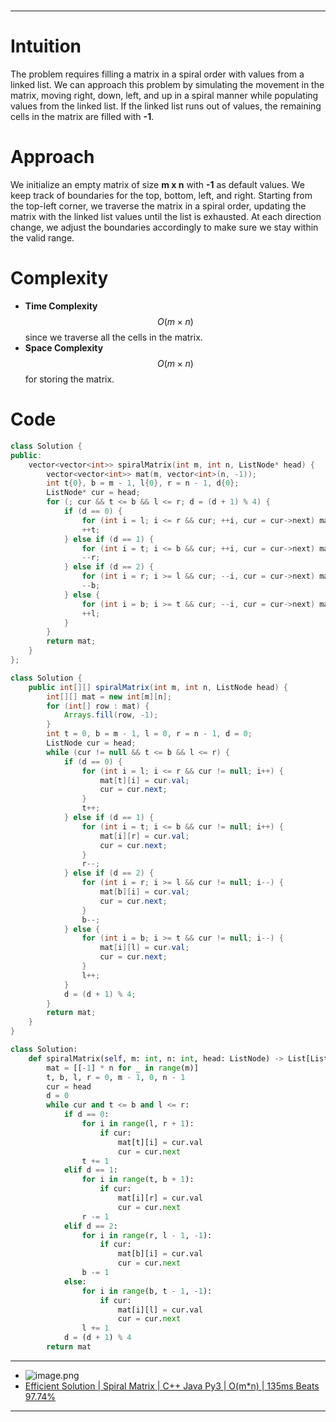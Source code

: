 #

---

# Intuition
The problem requires filling a matrix in a spiral order with values from a linked list. We can approach this problem by simulating the movement in the matrix, moving right, down, left, and up in a spiral manner while populating values from the linked list. If the linked list runs out of values, the remaining cells in the matrix are filled with **-1**.

# Approach
We initialize an empty matrix of size **m x n** with **-1** as default values. We keep track of boundaries for the top, bottom, left, and right. Starting from the top-left corner, we traverse the matrix in a spiral order, updating the matrix with the linked list values until the list is exhausted. At each direction change, we adjust the boundaries accordingly to make sure we stay within the valid range.

# Complexity
- **Time Complexity** $$O(m \times n)$$ since we traverse all the cells in the matrix.
- **Space Complexity** $$O(m \times n)$$ for storing the matrix.

# Code

```cpp []
class Solution {
public:
    vector<vector<int>> spiralMatrix(int m, int n, ListNode* head) {
        vector<vector<int>> mat(m, vector<int>(n, -1)); 
        int t{0}, b = m - 1, l{0}, r = n - 1, d{0}; 
        ListNode* cur = head;
        for (; cur && t <= b && l <= r; d = (d + 1) % 4) {
            if (d == 0) { 
                for (int i = l; i <= r && cur; ++i, cur = cur->next) mat[t][i] = cur->val;
                ++t;
            } else if (d == 1) {  
                for (int i = t; i <= b && cur; ++i, cur = cur->next) mat[i][r] = cur->val;
                --r;
            } else if (d == 2) {  
                for (int i = r; i >= l && cur; --i, cur = cur->next) mat[b][i] = cur->val;
                --b;
            } else {  
                for (int i = b; i >= t && cur; --i, cur = cur->next) mat[i][l] = cur->val;
                ++l;
            }
        }
        return mat;
    }
};
```
```java []
class Solution {
    public int[][] spiralMatrix(int m, int n, ListNode head) {
        int[][] mat = new int[m][n];
        for (int[] row : mat) {
            Arrays.fill(row, -1);
        }
        int t = 0, b = m - 1, l = 0, r = n - 1, d = 0;
        ListNode cur = head;
        while (cur != null && t <= b && l <= r) {
            if (d == 0) {
                for (int i = l; i <= r && cur != null; i++) {
                    mat[t][i] = cur.val;
                    cur = cur.next;
                }
                t++;
            } else if (d == 1) {
                for (int i = t; i <= b && cur != null; i++) {
                    mat[i][r] = cur.val;
                    cur = cur.next;
                }
                r--;
            } else if (d == 2) {
                for (int i = r; i >= l && cur != null; i--) {
                    mat[b][i] = cur.val;
                    cur = cur.next;
                }
                b--;
            } else {
                for (int i = b; i >= t && cur != null; i--) {
                    mat[i][l] = cur.val;
                    cur = cur.next;
                }
                l++;
            }
            d = (d + 1) % 4;
        }
        return mat;
    }
}
```
```python []
class Solution: 
    def spiralMatrix(self, m: int, n: int, head: ListNode) -> List[List[int]]:
        mat = [[-1] * n for _ in range(m)]
        t, b, l, r = 0, m - 1, 0, n - 1
        cur = head
        d = 0
        while cur and t <= b and l <= r:
            if d == 0: 
                for i in range(l, r + 1):
                    if cur:
                        mat[t][i] = cur.val
                        cur = cur.next
                t += 1
            elif d == 1:
                for i in range(t, b + 1):
                    if cur:
                        mat[i][r] = cur.val
                        cur = cur.next
                r -= 1
            elif d == 2:
                for i in range(r, l - 1, -1):
                    if cur:
                        mat[b][i] = cur.val
                        cur = cur.next
                b -= 1
            else:
                for i in range(b, t - 1, -1):
                    if cur:
                        mat[i][l] = cur.val
                        cur = cur.next
                l += 1
            d = (d + 1) % 4
        return mat
```

--- 
- ![image.png](https://assets.leetcode.com/users/images/18b4571d-b8d2-4f8b-b3ee-2ecad78fafac_1725866273.131618.png)
- [Efficient Solution | Spiral Matrix | C++ Java Py3 | O(m*n) | 135ms Beats 97.74%](https://leetcode.com/problems/spiral-matrix-iv/description/?envType=daily-question&envId=2024-09-09)
--- 

